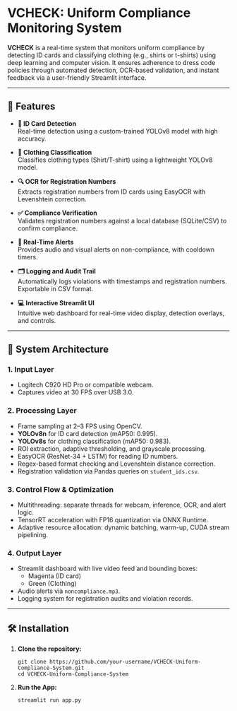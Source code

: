 # VCHECK: Uniform Compliance Monitoring System

**VCHECK** is a real-time system that monitors uniform compliance by detecting ID cards and classifying clothing (e.g., shirts or t-shirts) using deep learning and computer vision. It ensures adherence to dress code policies through automated detection, OCR-based validation, and instant feedback via a user-friendly Streamlit interface.

---

## 🚀 Features

- **🎯 ID Card Detection**  
  Real-time detection using a custom-trained YOLOv8 model with high accuracy.

- **👕 Clothing Classification**  
  Classifies clothing types (Shirt/T-shirt) using a lightweight YOLOv8 model.

- **🔍 OCR for Registration Numbers**  
  Extracts registration numbers from ID cards using EasyOCR with Levenshtein correction.

- **✅ Compliance Verification**  
  Validates registration numbers against a local database (SQLite/CSV) to confirm compliance.

- **📢 Real-Time Alerts**  
  Provides audio and visual alerts on non-compliance, with cooldown timers.

- **🗂 Logging and Audit Trail**  
  Automatically logs violations with timestamps and registration numbers. Exportable in CSV format.

- **💻 Interactive Streamlit UI**  
  Intuitive web dashboard for real-time video display, detection overlays, and controls.

---

## 🧠 System Architecture

### 1. **Input Layer**
- Logitech C920 HD Pro or compatible webcam.
- Captures video at 30 FPS over USB 3.0.

### 2. **Processing Layer**
- Frame sampling at 2–3 FPS using OpenCV.
- **YOLOv8n** for ID card detection (mAP50: 0.995).
- **YOLOv8s** for clothing classification (mAP50: 0.983).
- ROI extraction, adaptive thresholding, and grayscale processing.
- EasyOCR (ResNet-34 + LSTM) for reading ID numbers.
- Regex-based format checking and Levenshtein distance correction.
- Registration validation via Pandas queries on `student_ids.csv`.

### 3. **Control Flow & Optimization**
- Multithreading: separate threads for webcam, inference, OCR, and alert logic.
- TensorRT acceleration with FP16 quantization via ONNX Runtime.
- Adaptive resource allocation: dynamic batching, warm-up, CUDA stream pipelining.

### 4. **Output Layer**
- Streamlit dashboard with live video feed and bounding boxes:
  - Magenta (ID card)
  - Green (Clothing)
- Audio alerts via `noncompliance.mp3`.
- Logging system for registration audits and violation records.

---

## 🛠 Installation

1. **Clone the repository:**
   ```
   git clone https://github.com/your-username/VCHECK-Uniform-Compliance-System.git
   cd VCHECK-Uniform-Compliance-System
   ```

1. **Run the App:**
   ```
   streamlit run app.py
   ```